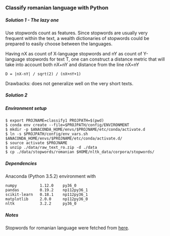 ### Classify romanian language with Python


##### Solution 1 - The *lazy* one

Use stopwords count as features. Since stopwords are usually very frequent 
within the text, a wealth dictionaries of stopwords could be prepared to easily
choose between the languages.

Having nX as count of X-language stopwords and nY as count of Y-language
stopwords for text T, one can construct a distance metric that will take
into account both nX+nY and distance from the line nX=nY


```
D = |nX-nY| / sqrt(2) / (nX+nY+1)
```


Drawbacks: does not generalize well on the very short texts.

##### Solution 2


##### Environment setup

```
$ export PROJNAME=classify1 PROJPATH=$(pwd)
$ conda env create --file=$PROJPATH/config/ENVIRONMENT
$ mkdir -p $ANACONDA_HOME/envs/$PROJNAME/etc/conda/activate.d
$ ln -s $PROJPATH/config/env_vars.sh $ANACONDA_HOME/envs/$PROJNAME/etc/conda/activate.d/
$ source activate $PROJNAME
$ unzip ./data/raw_text_ro.zip -d ./data
$ cp ./data/stopwords/romanian $HOME/nltk_data/corpora/stopwords/
```

##### Dependencies

Anaconda (Python 3.5.2) environment with

```
numpy          1.12.0    py36_0
pandas         0.19.2    np112py36_1
scikit-learn   0.18.1    np112py36_1
matplotlib     2.0.0     np112py36_0
nltk           3.2.2     py36_0
```


##### Notes

Stopwords for romanian language were fetched from [here](http://www.ranks.nl/stopwords/romanian).
